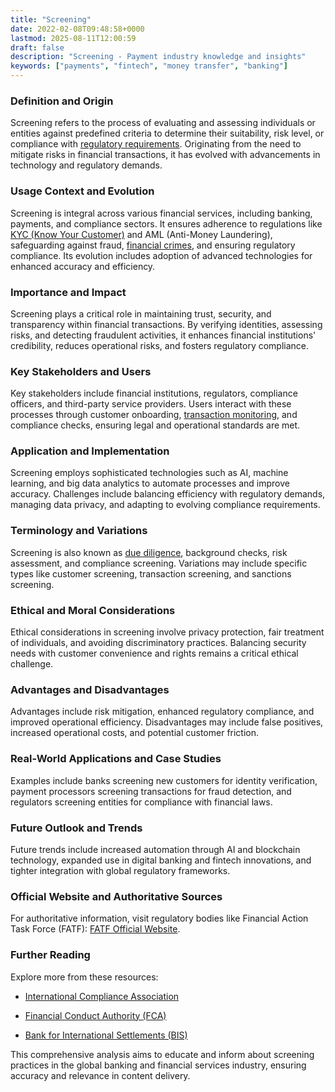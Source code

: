 ```yaml
---
title: "Screening"
date: 2022-02-08T09:48:58+0000
lastmod: 2025-08-11T12:00:59
draft: false
description: "Screening - Payment industry knowledge and insights"
keywords: ["payments", "fintech", "money transfer", "banking"]
---
```


### Definition and Origin

Screening refers to the process of evaluating and assessing individuals or entities against predefined criteria to determine their suitability, risk level, or compliance with [regulatory requirements](https://faisalkhanllc.xyz/resources/payments-wiki/f/financial-regulatory-frameworks/). Originating from the need to mitigate risks in financial transactions, it has evolved with advancements in technology and regulatory demands.

### Usage Context and Evolution

Screening is integral across various financial services, including banking, payments, and compliance sectors. It ensures adherence to regulations like [KYC (Know Your Customer)](https://faisalkhanllc.xyz/resources/payments-wiki/k/know-your-customer-kyc/) and AML (Anti-Money Laundering), safeguarding against fraud, [financial crimes](https://faisalkhanllc.xyz/resources/payments-wiki/f/financial-crimes/), and ensuring regulatory compliance. Its evolution includes adoption of advanced technologies for enhanced accuracy and efficiency.

### Importance and Impact

Screening plays a critical role in maintaining trust, security, and transparency within financial transactions. By verifying identities, assessing risks, and detecting fraudulent activities, it enhances financial institutions' credibility, reduces operational risks, and fosters regulatory compliance.

### Key Stakeholders and Users

Key stakeholders include financial institutions, regulators, compliance officers, and third-party service providers. Users interact with these processes through customer onboarding, [transaction monitoring](https://faisalkhanllc.xyz/resources/payments-wiki/f/financial-crimes/), and compliance checks, ensuring legal and operational standards are met.

### Application and Implementation

Screening employs sophisticated technologies such as AI, machine learning, and big data analytics to automate processes and improve accuracy. Challenges include balancing efficiency with regulatory demands, managing data privacy, and adapting to evolving compliance requirements.

### Terminology and Variations

Screening is also known as [due diligence](https://faisalkhanllc.xyz/resources/payments-wiki/d/due-diligence-dd/), background checks, risk assessment, and compliance screening. Variations may include specific types like customer screening, transaction screening, and sanctions screening.

### Ethical and Moral Considerations

Ethical considerations in screening involve privacy protection, fair treatment of individuals, and avoiding discriminatory practices. Balancing security needs with customer convenience and rights remains a critical ethical challenge.

### Advantages and Disadvantages

Advantages include risk mitigation, enhanced regulatory compliance, and improved operational efficiency. Disadvantages may include false positives, increased operational costs, and potential customer friction.

### Real-World Applications and Case Studies

Examples include banks screening new customers for identity verification, payment processors screening transactions for fraud detection, and regulators screening entities for compliance with financial laws.

### Future Outlook and Trends

Future trends include increased automation through AI and blockchain technology, expanded use in digital banking and fintech innovations, and tighter integration with global regulatory frameworks.

### Official Website and Authoritative Sources

For authoritative information, visit regulatory bodies like Financial Action Task Force (FATF): [FATF Official Website](https://www.fatf-gafi.org/).

### Further Reading

Explore more from these resources:

- [International Compliance Association](https://www.int-comp.org/)

- [Financial Conduct Authority (FCA)](https://www.fca.org.uk/)

- [Bank for International Settlements (BIS)](https://www.bis.org/)

This comprehensive analysis aims to educate and inform about screening practices in the global banking and financial services industry, ensuring accuracy and relevance in content delivery.
